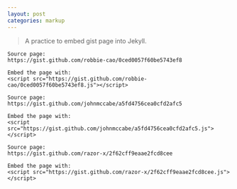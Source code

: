 ```yaml
---
layout: post
categories: markup
---
```


> A practice to embed gist page into Jekyll.

```
Source page:
https://gist.github.com/robbie-cao/0ced0057f60be5743ef8

Embed the page with:
<script src="https://gist.github.com/robbie-cao/0ced0057f60be5743ef8.js"></script>
```

<script src="https://gist.github.com/robbie-cao/0ced0057f60be5743ef8.js"></script>

```
Source page:
https://gist.github.com/johnmccabe/a5fd4756cea0cfd2afc5

Embed the page with:
<script src="https://gist.github.com/johnmccabe/a5fd4756cea0cfd2afc5.js"></script>
```

<script src="https://gist.github.com/johnmccabe/a5fd4756cea0cfd2afc5.js"></script>


```
Source page:
https://gist.github.com/razor-x/2f62cff9eaae2fcd8cee

Embed the page with:
<script src="https://gist.github.com/razor-x/2f62cff9eaae2fcd8cee.js"></script>
```

<script src="https://gist.github.com/razor-x/2f62cff9eaae2fcd8cee.js"></script>

